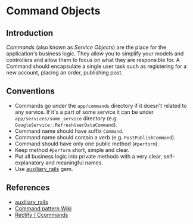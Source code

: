# Command Objects

## Introduction

*Commands* (also known as *Service Objects*) are the place for the application's business logic. They allow you to simplify your models and controllers and allow them to focus on what they are responsible for. A Command should encapsulate a single user task such as registering for a new account, placing an order, publishing post.

## Conventions

* Commands go under the `app/commands` directory if it doesn't related to any service. If it's a part of some service it can be under `app/services/some_service` directory (e.g. `GoogleService::RefreshUserDataCommand`).
* Command name should have suffix `Command`.
* Command name should contain a verb (e.g. `PostPublishCommand`).
* Command should have only one public method (`#perform`).
* Keep method `#perform` short, simple and clear.
* Put all business logic into private methods with a very clear, self-explanatory and meaningful names.
* Use [auxiliary_rails](https://github.com/ergoserv/auxiliary_rails) gem.

## References

* [auxiliary_rails](https://github.com/ergoserv/auxiliary_rails)
* [Command pattern Wiki](https://en.wikipedia.org/wiki/Command_pattern)
* [Rectify / Ccommands](https://github.com/andypike/rectify#commands)
